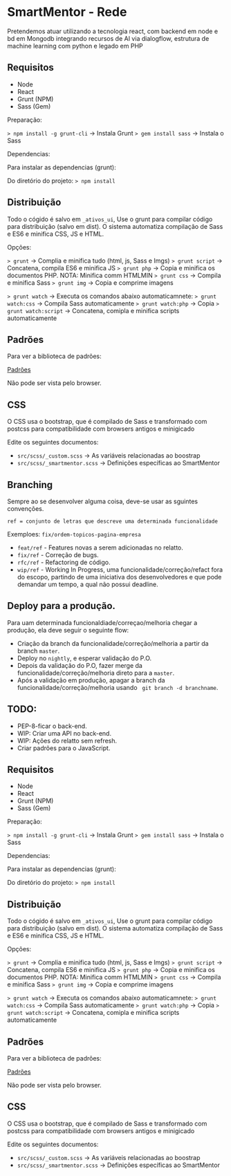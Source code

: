# SmartMentor - Rede

Pretendemos atuar utilizando a tecnologia react, com backend em node e bd em Mongodb integrando recursos de AI via dialogflow, estrutura de machine learning com python e legado em PHP

## Requisitos

- Node
- React
- Grunt (NPM)
- Sass (Gem)

Preparação:

`> npm install -g grunt-cli`  -> Instala Grunt
`> gem install sass`          -> Instala o Sass

Dependencias:

Para instalar as dependencias (grunt):

Do diretório do projeto:
`> npm install`

## Distribuição

Todo o cógido é salvo em `_ativos_ui`, Use o grunt para compilar código para
distribuição (salvo em dist). O sistema automatiza compilação de Sass e ES6
e minifica CSS, JS e HTML.


Opções:

`> grunt`                 -> Complia e minifica tudo (html, js, Sass e Imgs)
`> grunt script`          -> Concatena, compila ES6 e minifica JS
`> grunt php`             -> Copia e minifica os documentos PHP.
                              NOTA: Minifica comm HTMLMIN
`> grunt css`             -> Compila e minifica Sass
`> grunt img`             -> Copia e comprime imagens

`> grunt watch`           -> Executa os comandos abaixo automaticamnete:
`> grunt watch:css`       -> Compila Sass automaticamente
`> grunt watch:php`       -> Copia
`> grunt watch:script`    -> Concatena, comipla e minifica scripts automaticamente

## Padrões

Para ver a biblioteca de padrões:

[Padrões](./_ativos_ui/_padroes.html)

Não pode ser vista pelo browser.

## CSS

O CSS usa o bootstrap, que é compilado de Sass e transformado com postcss para
compatibilidade com browsers antigos e minigicado

Edite os seguintes documentos:

- `src/scss/_custom.scss`         -> As variáveis relacionadas ao boostrap
- `src/scss/_smartmentor.scss`    -> Definições específicas ao SmartMentor


## Branching
Sempre ao se desenvolver alguma coisa, deve-se usar as sguintes convenções.

`ref = conjunto de letras que descreve uma determinada funcionalidade`

Exemploes:
`fix/ordem-topicos-pagina-empresa`

* `feat/ref` - Features novas a serem adicionadas no relatto.
* `fix/ref` - Correção de bugs.
* `rfc/ref` - Refactoring de código.
* `wip/ref` - Working In Progress, uma funcionalidade/correção/refact fora do escopo, partindo de uma iniciativa dos desenvolvedores e que pode demandar um tempo, a qual não possui deadline.

## Deploy para a produção.
Para uam determinada funcionaldiade/correçao/melhoria chegar a produção, ela deve seguir o seguinte flow:

* Criação da branch da funcionalidade/correção/melhoria a partir da branch `master`.
* Deploy no `nightly`, e esperar validação do P.O.
* Depois da validação do P.O, fazer merge da funcionalidade/correção/melhoria direto para a `master`.
* Após a validação em produção, apagar a branch da funcionalidade/correção/melhoria usando ` git branch -d branchname`.

## TODO:
* PEP-8-ficar o back-end.
* WIP: Criar uma API no back-end.
* WIP: Ações do relatto sem refresh.
* Criar padrões para o JavaScript.

## Requisitos

- Node
- React
- Grunt (NPM)
- Sass (Gem)

Preparação:

`> npm install -g grunt-cli`  -> Instala Grunt
`> gem install sass`          -> Instala o Sass

Dependencias:

Para instalar as dependencias (grunt):

Do diretório do projeto:
`> npm install`

## Distribuição

Todo o cógido é salvo em `_ativos_ui`, Use o grunt para compilar código para
distribuição (salvo em dist). O sistema automatiza compilação de Sass e ES6
e minifica CSS, JS e HTML.


Opções:

`> grunt`                 -> Complia e minifica tudo (html, js, Sass e Imgs)
`> grunt script`          -> Concatena, compila ES6 e minifica JS
`> grunt php`             -> Copia e minifica os documentos PHP.
                              NOTA: Minifica comm HTMLMIN
`> grunt css`             -> Compila e minifica Sass
`> grunt img`             -> Copia e comprime imagens

`> grunt watch`           -> Executa os comandos abaixo automaticamnete:
`> grunt watch:css`       -> Compila Sass automaticamente
`> grunt watch:php`       -> Copia
`> grunt watch:script`    -> Concatena, comipla e minifica scripts automaticamente

## Padrões

Para ver a biblioteca de padrões:

[Padrões](./_ativos_ui/_padroes.html)

Não pode ser vista pelo browser.

## CSS

O CSS usa o bootstrap, que é compilado de Sass e transformado com postcss para
compatibilidade com browsers antigos e minigicado

Edite os seguintes documentos:

- `src/scss/_custom.scss`         -> As variáveis relacionadas ao boostrap
- `src/scss/_smartmentor.scss`    -> Definições específicas ao SmartMentor
